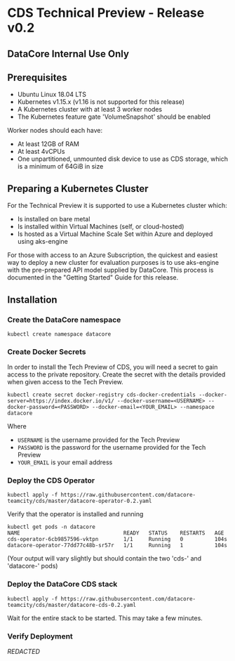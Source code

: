 # CDS Technical Preview - Release v0.2

## DataCore Internal Use Only

## Prerequisites

- Ubuntu Linux 18.04 LTS
- Kubernetes v1.15.x (v1.16 is not supported for this release)
- A Kubernetes cluster with at least 3 worker nodes
- The Kubernetes feature gate 'VolumeSnapshot' should be enabled

Worker nodes should each have:
 - At least 12GB of RAM
 - At least 4vCPUs
 - One unpartitioned, unmounted disk device to use as CDS storage, which is a minimum of 64GiB in size


## Preparing a Kubernetes Cluster

For the Technical Preview it is supported to use a Kubernetes cluster which:
- Is installed on bare metal
- Is installed within Virtual Machines (self, or cloud-hosted)
- Is hosted as a Virtual Machine Scale Set within Azure and deployed using aks-engine

For those with access to an Azure Subscription, the quickest and easiest way to deploy a new cluster for evaluation purposes is to use aks-engine with the pre-prepared API model supplied by DataCore.  This process is documented in the "Getting Started" Guide for this release.

## Installation

### Create the DataCore namespace

```
kubectl create namespace datacore
```

### Create Docker Secrets

In order to install the Tech Preview of CDS, you will need a secret to gain access to the private repository. Create the secret with the details provided when given access to the Tech Preview.

```
kubectl create secret docker-registry cds-docker-credentials --docker-server=https://index.docker.io/v1/ --docker-username=<USERNAME> --docker-password=<PASSWORD> --docker-email=<YOUR_EMAIL> --namespace datacore
```

Where
- `USERNAME`   is the username provided for the Tech Preview
- `PASSWORD`   is the password for the username provided for the Tech Preview
- `YOUR_EMAIL` is your email address

### Deploy the CDS Operator

```
kubectl apply -f https://raw.githubusercontent.com/datacore-teamcity/cds/master/datacore-operator-0.2.yaml
```

Verify that the operator is installed and running

```
kubectl get pods -n datacore
NAME                                 READY   STATUS    RESTARTS   AGE
cds-operator-6cb9857596-vktpn        1/1     Running   0          104s
datacore-operator-77dd77c48b-sr57r   1/1     Running   1          104s
```

(Your output will vary slightly but should contain the two 'cds-' and 'datacore-' pods)

### Deploy the DataCore CDS stack

```
kubectl apply -f https://raw.githubusercontent.com/datacore-teamcity/cds/master/datacore-cds-0.2.yaml
```

Wait for the entire stack to be started.  This may take a few minutes.


### Verify Deployment

*REDACTED*